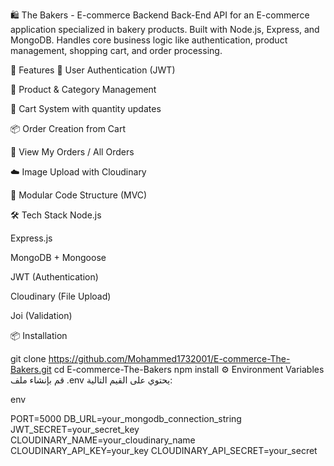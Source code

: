 🛍️ The Bakers - E-commerce Backend
Back-End API for an E-commerce application specialized in bakery products. Built with Node.js, Express, and MongoDB.
Handles core business logic like authentication, product management, shopping cart, and order processing.

🚀 Features
🔐 User Authentication (JWT)

🧁 Product & Category Management

🛒 Cart System with quantity updates

📦 Order Creation from Cart

🔎 View My Orders / All Orders

☁️ Image Upload with Cloudinary

📁 Modular Code Structure (MVC)

🛠️ Tech Stack
Node.js

Express.js

MongoDB + Mongoose

JWT (Authentication)

Cloudinary (File Upload)

Joi (Validation)

📦 Installation

git clone https://github.com/Mohammed1732001/E-commerce-The-Bakers.git
cd E-commerce-The-Bakers
npm install
⚙️ Environment Variables
قم بإنشاء ملف .env يحتوي على القيم التالية:

env

PORT=5000
DB_URL=your_mongodb_connection_string
JWT_SECRET=your_secret_key
CLOUDINARY_NAME=your_cloudinary_name
CLOUDINARY_API_KEY=your_key
CLOUDINARY_API_SECRET=your_secret
